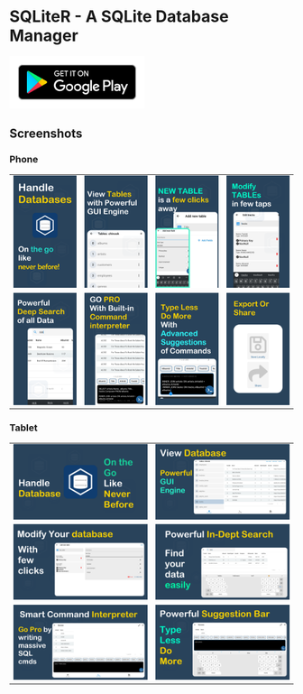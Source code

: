 # SQLiteR - A SQLite Database Manager

[<img alt="alt_text" width="240px" src="screenshots/get_play.svg" />](https://play.google.com/store/apps/details?id=com.muhammadfahid.sqliter)

## Screenshots

### Phone

<table>
  <tr>
    <td><img src = "screenshots/phone/shot_1.png" width = 320/></td>
    <td><img src = "screenshots/phone/shot_2.png" width = 320/></td>
    <td><img src = "screenshots/phone/shot_3.png" width = 320/></td>
    <td><img src = "screenshots/phone/shot_4.png" width = 320/></td>
  </tr>
  
  <tr>
    <td><img src = "screenshots/phone/shot_5.png" width = 320/></td>
    <td><img src = "screenshots/phone/shot_6.png" width = 320/></td>
    <td><img src = "screenshots/phone/shot_7.png" width = 320/></td>
    <td><img src = "screenshots/phone/shot_8.png" width = 320/></td>
  </tr>
</table>

### Tablet

<table>
  <tr>
    <td><img src = "screenshots/tablet/shot_1.png" width = 450/></td>
    <td><img src = "screenshots/tablet/shot_2.png" width = 450/></td>
  </tr>
  
  <tr>
    <td><img src = "screenshots/tablet/shot_3.png" width = 450/></td>
    <td><img src = "screenshots/tablet/shot_4.png" width = 450/></td>
  </tr>

  <tr>
    <td><img src = "screenshots/tablet/shot_5.png" width = 450/></td>
    <td><img src = "screenshots/tablet/shot_6.png" width = 450/></td>
  </tr>
</table>
